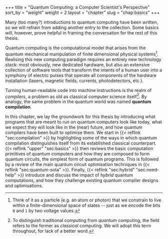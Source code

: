 +++
title = "Quantum Computing: a Computer Scientist's Perspective"
sort_by = "weight"
weight = 2
layout = "chapter"
slug = "chap:basics"
+++

Many (too many?) introductions to quantum computing have been written, so
we will refrain from adding another entry to the collection.
Some basics will, however, prove helpful in framing the conversation for the rest
of this thesis.

Quantum computing is the computational model that arises from the quantum
mechanical manipulation of finite dimensional physical systems[^particle].
Realising this new computing paradigm requires an entirely new technology stack:
most obviously, new dedicated hardware, but also an extensive collection of software
tools that transform the intents of a human user into a symphony of electric
pulses that operate all components of the hardware installation (lasers,
magnetic fields, currents, photodetectors, etc.).

Turning human-readable code into machine instructions is the realm of *compilers*,
a problem as old as classical computer science itself[^classical].
By analogy, the same problem in the quantum world was named
**quantum compilation**.

In this chapter, we lay the groundwork for this thesis by introducing
what programs that are meant to run on quantum computers look like today,
what we expect they will look like in the (near) future, and how quantum compilers
have been built to optimise them.
We start in {{< reflink "sec:compilation" >}} by highlighting some of the ways
in which quantum compilation distinguishes itself from its established
classical counterpart.
{{< reflink "upper" "sec:basics" >}} then reviews the basic computation
primitives of quantum computers and how they are composed to form quantum
circuits, the simplest form of quantum programs.
This is followed by a review of the main quantum circuit optimisation
techniques in {{< reflink "sec:quantum-sota" >}}.
Finally, {{< reflink "sec:hybrid" "sec:need-help" >}} introduce and discuss
the impact of _hybrid_ quantum computations, and how they challenge existing
quantum compiler designs and optimisations.


[^particle]: Think of it as a particle (e.g. an atom or photon) that we
constrain to live within a finite-dimensional space of states -- just as we
encode the bits `0` and `1` by two voltage values.
[^classical]: To distinguish traditional computing from *quantum* computing,
the field refers to the former as *classical* computing.  We will adopt this
term throughout, for lack of a better word.
